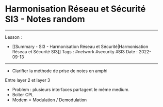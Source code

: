 # Harmonisation Réseau et Sécurité SI3 - Notes random
---

Lesson : 
- [[Summary - SI3 - Harmonisation Réseau et Sécurité|Harmonisation Réseau et Sécurité SI3]]
Tags : #network #security #SI3
Date : 2022-09-13

---

- Clarifier la méthode de prise de notes en amphi


Entre layer 2 et layer 3
- Problem : plusieurs interfaces partagent le même medium. 
- Boîter CPL
- Modem  = Modulation / Demodulation
